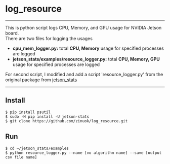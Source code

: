 # log_resource

***
This is python script logs CPU, Memory, and GPU usage for NVIDIA Jetson board. <br>
There are two files for logging the usages
+ **cpu_mem_logger.py:** total **CPU, Memory** usage for specified processes are logged
+ **jetson_stats/examples/resource_logger.py:** total **CPU, Memory, GPU** usage for specified processes are logged 

For second script, I modified and add a script 'resource_logger.py' from the original package from [jetson_stats]("https://github.com/rbonghi/jetson_stats")
***

## Install
```
$ pip install psutil
$ sudo -H pip install -U jetson-stats
$ git clone https://github.com/zinuok/log_resource.git
```

## Run
```
$ cd ~/jetson_stats/examples
$ python resource_logger.py --name [vo algorithm name] --save [output csv file name]
```

